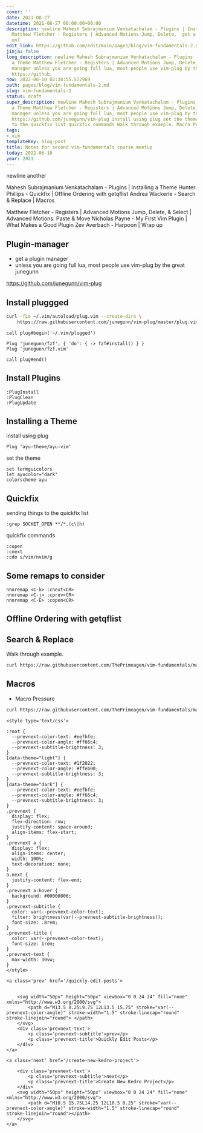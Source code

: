 ```yaml
---
cover: ''
date: 2021-08-27
datetime: 2021-08-27 00:00:00+00:00
description: newline Mahesh Subrajmanium Venkatachalam - Plugins | Installing a Theme
  Matthew Fletcher - Registers | Advanced Motions Jump, Delete,  get a plugin manager
  unl
edit_link: https://github.com/edit/main/pages/blog/vim-fundamentals-2.md
jinja: false
long_description: newline Mahesh Subrajmanium Venkatachalam - Plugins | Installing
  a Theme Matthew Fletcher - Registers | Advanced Motions Jump, Delete,  get a plugin
  manager unless you are going full lua, most people use vim-plug by the great junegunn
  https://github.
now: 2022-06-10 02:38:55.572969
path: pages/blog/vim-fundamentals-2.md
slug: vim-fundamentals-2
status: draft
super_description: newline Mahesh Subrajmanium Venkatachalam - Plugins | Installing
  a Theme Matthew Fletcher - Registers | Advanced Motions Jump, Delete,  get a plugin
  manager unless you are going full lua, most people use vim-plug by the great junegunn
  https://github.com/junegunn/vim-plug install using plug set the theme sending things
  to the quickfix list quickfix commands Walk through example. Macro Pressure
tags:
- vim
templateKey: blog-post
title: Notes for second vim-fundamentals course meetup
today: 2022-06-10
year: 2021
---
```


newline
another


Mahesh Subrajmanium Venkatachalam - Plugins | Installing a Theme
Hunter Phillips - Quickfix | Offline Ordering with getqflist
Andrea Wackerle - Search & Replace | Macros

Matthew Fletcher - Registers | Advanced Motions Jump, Delete, & Select | Advanced Motions: Paste & Move
Nicholas Payne - My First Vim Plugin | What Makes a Good Plugin
Zev Averbach - Harpoon | Wrap up

## Plugin-manager

* get a plugin manager
* unless you are going full lua, most people use vim-plug by the great junegunn

https://github.com/junegunn/vim-plug

## Install pluggged

``` bash
curl -fLo ~/.vim/autoload/plug.vim --create-dirs \
    https://raw.githubusercontent.com/junegunn/vim-plug/master/plug.vim     
```

``` vim
call plug#begin('~/.vim/plugged')

Plug 'junegunn/fzf', { 'do': { -> fzf#install() } }
Plug 'junegunn/fzf.vim'

call plug#end()
```

## Install Plugins

``` vim
:PlugInstall
:PlugClean
:PlugUpdate
```

## Installing a Theme

install using plug

``` vim
Plug 'ayu-theme/ayu-vim'
```

set the theme

``` vim
set termguicolors
let ayucolor="dark"
colorscheme ayu
```

## Quickfix

sending things to the quickfix list

``` vim
:grep SOCKET_OPEN **/*.(c\|h)
```

quickfix commands

``` vim
:copen
:cnext
:cdo s/vim/nvim/g
```


## Some remaps to consider

``` vim
nnoremap <C-k> :cnext<CR>
nnoremap <C-j> :cprev<CR>
nnoremap <C-E> :copen<CR>
```

## Offline Ordering with getqflist

## Search & Replace

Walk through example.

```  bash
curl https://raw.githubusercontent.com/ThePrimeagen/vim-fundamentals/master/course-website/lessons/exercise-3-search-and-replace.md > exercise.md && vim exercise.md
```

## Macros

* Macro Pressure

``` bash
curl https://raw.githubusercontent.com/ThePrimeagen/vim-fundamentals/master/course-website/lessons/exercise-4-macros.md > exercise.md && vim exercise.md
```
<div class='prevnext'>

    <style type='text/css'>

    :root {
      --prevnext-color-text: #eefbfe;
      --prevnext-color-angle: #ff66c4;
      --prevnext-subtitle-brightness: 3;
    }
    [data-theme="light"] {
      --prevnext-color-text: #1f2022;
      --prevnext-color-angle: #ffeb00;
      --prevnext-subtitle-brightness: 3;
    }
    [data-theme="dark"] {
      --prevnext-color-text: #eefbfe;
      --prevnext-color-angle: #ff66c4;
      --prevnext-subtitle-brightness: 3;
    }
    .prevnext {
      display: flex;
      flex-direction: row;
      justify-content: space-around;
      align-items: flex-start;
    }
    .prevnext a {
      display: flex;
      align-items: center;
      width: 100%;
      text-decoration: none;
    }
    a.next {
      justify-content: flex-end;
    }
    .prevnext a:hover {
      background: #00000006;
    }
    .prevnext-subtitle {
      color: var(--prevnext-color-text);
      filter: brightness(var(--prevnext-subtitle-brightness));
      font-size: .8rem;
    }
    .prevnext-title {
      color: var(--prevnext-color-text);
      font-size: 1rem;
    }
    .prevnext-text {
      max-width: 30vw;
    }
    </style>
    
    <a class='prev' href='/quickly-edit-posts'>
    

        <svg width="50px" height="50px" viewbox="0 0 24 24" fill="none" xmlns="http://www.w3.org/2000/svg">
            <path d="M13.5 8.25L9.75 12L13.5 15.75" stroke="var(--prevnext-color-angle)" stroke-width="1.5" stroke-linecap="round" stroke-linejoin="round"> </path>
        </svg>
        <div class='prevnext-text'>
            <p class='prevnext-subtitle'>prev</p>
            <p class='prevnext-title'>Quickly Edit Posts</p>
        </div>
    </a>
    
    <a class='next' href='/create-new-kedro-project'>
    
        <div class='prevnext-text'>
            <p class='prevnext-subtitle'>next</p>
            <p class='prevnext-title'>Create New Kedro Project</p>
        </div>
        <svg width="50px" height="50px" viewbox="0 0 24 24" fill="none" xmlns="http://www.w3.org/2000/svg">
            <path d="M10.5 15.75L14.25 12L10.5 8.25" stroke="var(--prevnext-color-angle)" stroke-width="1.5" stroke-linecap="round" stroke-linejoin="round"></path>
        </svg>
    </a>
  </div>